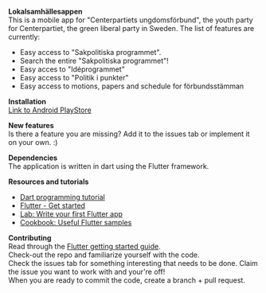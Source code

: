 
<b>Lokalsamhällesappen</b>
<br>
This is a mobile app for "Centerpartiets ungdomsförbund", the youth party for Centerpartiet, the green liberal party in Sweden.
The list of features are currently:
 * Easy access to "Sakpolitiska programmet".
 * Search the entire "Sakpolitiska programmet"!
 * Easy acces to "Idéprogrammet"
 * Easy access to "Politik i punkter"
 * Easy access to motions, papers and schedule for förbundsstämman
 
<b>Installation</b>
<br>
 <a href="https://play.google.com/store/apps/details?id=com.cuf.lokalsamhallesappen">Link to Android PlayStore</a>
<br>
 
 <b>New features</b>
 <br>
 Is there a feature you are missing? Add it to the issues tab or implement it on your own. :)
 
 <b>Dependencies</b>
  <br>
 The application is written in dart using the Flutter framework.
 
 <b>Resources and tutorials</b>
  <br>
  - [Dart programming tutorial](https://www.tutorialspoint.com/dart_programming/)
  - [Flutter - Get started](https://flutter.dev/docs/get-started/install)
  - [Lab: Write your first Flutter app](https://flutter.dev/docs/get-started/codelab)
  - [Cookbook: Useful Flutter samples](https://flutter.dev/docs/cookbook)
 
<b>Contributing</b>
<br>
Read through the <a href="https://flutter.dev/docs/get-started/install">Flutter getting started guide</a>.
<br>
Check-out the repo and familiarize yourself with the code.
<br>
Check the issues tab for something interesting that needs to be done. Claim the issue you want to work with and your're off!
<br>
When you are ready to commit the code, create a branch + pull request.
